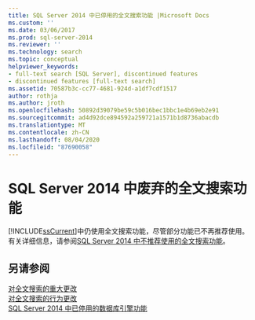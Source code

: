 ```yaml
---
title: SQL Server 2014 中已停用的全文搜索功能 |Microsoft Docs
ms.custom: ''
ms.date: 03/06/2017
ms.prod: sql-server-2014
ms.reviewer: ''
ms.technology: search
ms.topic: conceptual
helpviewer_keywords:
- full-text search [SQL Server], discontinued features
- discontinued features [full-text search]
ms.assetid: 70587b3c-cc77-4681-924d-a1df7cdf1517
author: rothja
ms.author: jroth
ms.openlocfilehash: 50892d39079be59c5b016bec1bbc1e4b69eb2e91
ms.sourcegitcommit: ad4d92dce894592a259721a1571b1d8736abacdb
ms.translationtype: MT
ms.contentlocale: zh-CN
ms.lasthandoff: 08/04/2020
ms.locfileid: "87690058"
---
```

# <a name="discontinued-full-text-search-features-in-sql-server-2014"></a>SQL Server 2014 中废弃的全文搜索功能
  [!INCLUDE[ssCurrent](../includes/sscurrent-md.md)]中仍使用全文搜索功能，尽管部分功能已不再推荐使用。 有关详细信息，请参阅[SQL Server 2014 中不推荐使用的全文搜索功能](../relational-databases/search/deprecated-full-text-search-features-in-sql-server-2016.md)。  
  
## <a name="see-also"></a>另请参阅  
 [对全文搜索的重大更改](breaking-changes-to-full-text-search.md)   
 [对全文搜索的行为更改](behavior-changes-to-full-text-search.md)   
 [SQL Server 2014 中已停用的数据库引擎功能](discontinued-database-engine-functionality-in-sql-server-2016.md)  
  
  
